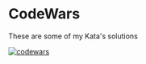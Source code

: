 # CodeWars

These are some of my Kata's solutions

[![codewars](https://www.codewars.com/users/Anastasiia-Ni/badges/large)](https://www.codewars.com/users/Anastasiia-Ni)
